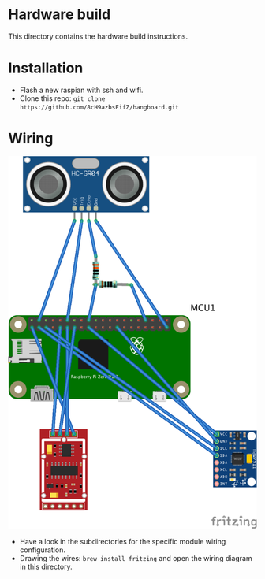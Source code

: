 # Hardware build
This directory contains the hardware build instructions.

# Installation
+ Flash a new raspian with ssh and wifi.
+ Clone this repo: `git clone https://github.com/8cH9azbsFifZ/hangboard.git`

# Wiring
![Wiring](hangboard_wiring.png)
+ Have a look in the subdirectories for the specific module wiring configuration.
+ Drawing the wires: ```brew install fritzing``` and open the wiring diagram in this directory.